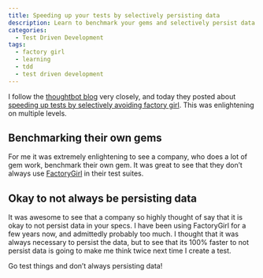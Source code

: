 ```yaml
---
title: Speeding up your tests by selectively persisting data
description: Learn to benchmark your gems and selectively persist data
categories:
  - Test Driven Development
tags:
  - factory girl
  - learning
  - tdd
  - test driven development
---
```

I follow the [thoughtbot blog](http://robots.thoughtbot.com) very closely, and today they posted about [speeding up tests by selectively avoiding factory girl](http://robots.thoughtbot.com/speed-up-tests-by-selectively-avoiding-factory-girl). This was enlightening on multiple levels.

## Benchmarking their own gems

For me it was extremely enlightening to see a company, who does a lot of gem work, benchmark their own gem. It was great to see that they don&#8217;t always use [FactoryGirl](https://github.com/thoughtbot/factory_girl) in their test suites.

## Okay to not always be persisting data

It was awesome to see that a company so highly thought of say that it is okay to not persist data in your specs. I have been using FactoryGirl for a few years now, and admittedly probably too much. I thought that it was always necessary to persist the data, but to see that its 100% faster to not persist data is going to make me think twice next time I create a test.

Go test things and don&#8217;t always persisting data!
